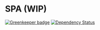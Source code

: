 # SPA (WIP)

[![Greenkeeper badge](https://badges.greenkeeper.io/jupl/spa.svg)](https://greenkeeper.io/)
[![Dependency Status](https://gemnasium.com/jupl/spa.png)](https://gemnasium.com/jupl/spa)
